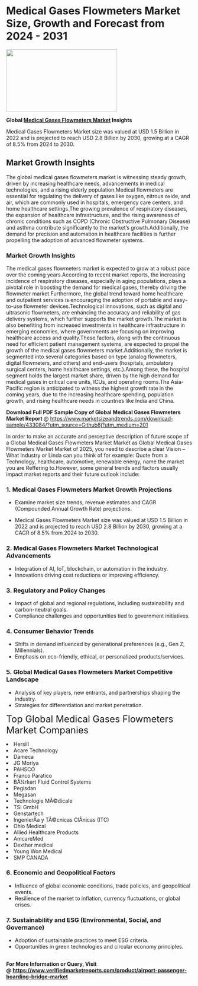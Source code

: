 <H1>Medical Gases Flowmeters Market Size, Growth and Forecast from 2024 - 2031</H1><img class="aligncenter size-medium wp-image-584254" src="https://thirdeyenews.in/wp-content/uploads/2024/09/Global-Market-Research-300x168.jpeg" alt="" width="300" height="168" /><p><strong>Global&nbsp;<a href="https://www.marketsizeandtrends.com/download-sample/433084/?utm_source=Github8j?utm_medium=201">Medical Gases Flowmeters Market</a> Insights</strong></p><p>Medical Gases Flowmeters Market size was valued at USD 1.5 Billion in 2022 and is projected to reach USD 2.8 Billion by 2030, growing at a CAGR of 8.5% from 2024 to 2030.</p><p><h2>Market Growth Insights</h2> The global medical gases flowmeters market is witnessing steady growth, driven by increasing healthcare needs, advancements in medical technologies, and a rising elderly population.Medical flowmeters are essential for regulating the delivery of gases like oxygen, nitrous oxide, and air, which are commonly used in hospitals, emergency care centers, and home healthcare settings.The growing prevalence of respiratory diseases, the expansion of healthcare infrastructure, and the rising awareness of chronic conditions such as COPD (Chronic Obstructive Pulmonary Disease) and asthma contribute significantly to the market’s growth.Additionally, the demand for precision and automation in healthcare facilities is further propelling the adoption of advanced flowmeter systems. <h3>Market Growth Insights</h3> The medical gases flowmeters market is expected to grow at a robust pace over the coming years.According to recent market reports, the increasing incidence of respiratory diseases, especially in aging populations, plays a pivotal role in boosting the demand for medical gases, thereby driving the flowmeter market.Furthermore, the global trend toward home healthcare and outpatient services is encouraging the adoption of portable and easy-to-use flowmeter devices.Technological innovations, such as digital and ultrasonic flowmeters, are enhancing the accuracy and reliability of gas delivery systems, which further supports the market growth.The market is also benefiting from increased investments in healthcare infrastructure in emerging economies, where governments are focusing on improving healthcare access and quality.These factors, along with the continuous need for efficient patient management systems, are expected to propel the growth of the medical gases flowmeters market.Additionally, the market is segmented into several categories based on type (analog flowmeters, digital flowmeters, and others) and end-users (hospitals, ambulatory surgical centers, home healthcare settings, etc.).Among these, the hospital segment holds the largest market share, driven by the high demand for medical gases in critical care units, ICUs, and operating rooms.The Asia-Pacific region is anticipated to witness the highest growth rate in the coming years, due to the increasing healthcare spending, population growth, and rising healthcare needs in countries like India and China.</p><p><span class=""><strong>Download Full PDF Sample Copy of Global Medical Gases Flowmeters Market Report</strong> @ <a href="https://www.marketsizeandtrends.com/download-sample/433084/?utm_source=Github8j?utm_medium=201" target="_blank">https://www.marketsizeandtrends.com/download-sample/433084/?utm_source=Github8j?utm_medium=201</a></span></p><p>In order to make an accurate and perceptive description of future scope of a Global&nbsp;Medical Gases Flowmeters Market Market as Global&nbsp;Medical Gases Flowmeters Market Market of 2025, you need to describe a clear Vision &ndash; What Industry or Linda can you think of for example: Quote from a Technology, healthcare, automotive, renewable energy, name the market you are Reffering to.However, some general trends and factors usually impact market reports and their future outlook include:</p><h3>1.&nbsp;<strong>Medical Gases Flowmeters Market Growth Projections</strong></h3><ul><li>Examine market size trends, revenue estimates and CAGR (Compounded Annual Growth Rate) projections.</li><li><p>Medical Gases Flowmeters Market size was valued at USD 1.5 Billion in 2022 and is projected to reach USD 2.8 Billion by 2030, growing at a CAGR of 8.5% from 2024 to 2030.</p></li></ul><h3>2.&nbsp;<strong>Medical Gases Flowmeters Market Technological Advancements</strong></h3><ul><li>Integration of AI, IoT, blockchain, or automation in the industry.</li><li>Innovations driving cost reductions or improving efficiency.</li></ul><h3>3.&nbsp;<strong>Regulatory and Policy Changes</strong></h3><ul><li>Impact of global and regional regulations, including sustainability and carbon-neutral goals.</li><li>Compliance challenges and opportunities tied to government initiatives.</li></ul><h3>4.&nbsp;<strong>Consumer Behavior Trends</strong></h3><ul><li>Shifts in demand influenced by generational preferences (e.g., Gen Z, Millennials).</li><li>Emphasis on eco-friendly, ethical, or personalized products/services.</li></ul><h3>5.&nbsp;<strong>Global Medical Gases Flowmeters Market Competitive Landscape</strong></h3><ul><li>Analysis of key players, new entrants, and partnerships shaping the industry.</li><li>Strategies for differentiation and market penetration.</li></ul><p data-pm-slice="1 1 []"><span style="color: inherit; font-family: inherit; font-size: 25px;">Top Global Medical Gases Flowmeters Market Companies</span></p><div class="" data-test-id=""><p><li>Hersill</li><li> Acare Technology</li><li> Dameca</li><li> JG Moriya</li><li> PAHSCO</li><li> Franco Paratico</li><li> BÃ¼rkert Fluid Control Systems</li><li> Pegisdan</li><li> Megasan</li><li> Technologie MÃ©dicale</li><li> TSI GmbH</li><li> Genstartech</li><li> IngenierÃ­a y TÃ©cnicas ClÃ­nicas (ITC)</li><li> Ohio Medical</li><li> Allied Healthcare Products</li><li> AmcareMed</li><li> Dexther medical</li><li> Young Won Medical</li><li> SMP CANADA</li></p></div><h3>6.&nbsp;<strong>Economic and Geopolitical Factors</strong></h3><ul><li>Influence of global economic conditions, trade policies, and geopolitical events.</li><li>Resilience of the market to inflation, currency fluctuations, or global crises.</li></ul><h3>7.&nbsp;<strong>Sustainability and ESG (Environmental, Social, and Governance)</strong></h3><ul><li>Adoption of sustainable practices to meet ESG criteria.</li><li>Opportunities in green technologies and circular economy principles.</li></ul><h2><strong style="font-size: 14px;">For More Information or Query, Visit @&nbsp;</strong><a style="background-color: #ffffff; font-size: 14px;" href="https://www.marketsizeandtrends.com/report/medical-gases-flowmeters-market/" target="_blank">https://www.verifiedmarketreports.com/product/airport-passenger-boarding-bridge-market</a></h2>